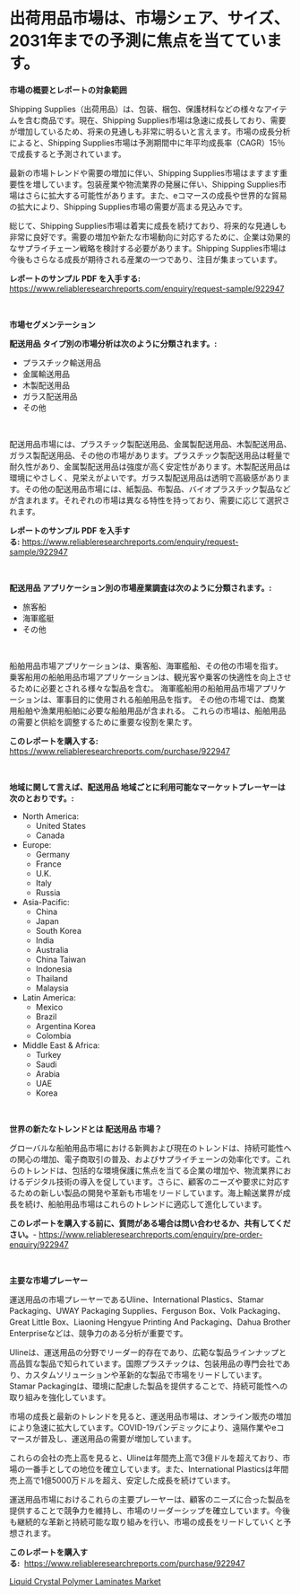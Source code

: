 <p><h1>出荷用品市場は、市場シェア、サイズ、2031年までの予測に焦点を当てています。</h1></p><p><strong>市場の概要とレポートの対象範囲</strong></p>
<p><p>Shipping Supplies（出荷用品）は、包装、梱包、保護材料などの様々なアイテムを含む商品です。現在、Shipping Supplies市場は急速に成長しており、需要が増加しているため、将来の見通しも非常に明るいと言えます。市場の成長分析によると、Shipping Supplies市場は予測期間中に年平均成長率（CAGR）15％で成長すると予測されています。</p><p>最新の市場トレンドや需要の増加に伴い、Shipping Supplies市場はますます重要性を増しています。包装産業や物流業界の発展に伴い、Shipping Supplies市場はさらに拡大する可能性があります。また、eコマースの成長や世界的な貿易の拡大により、Shipping Supplies市場の需要が高まる見込みです。</p><p>総じて、Shipping Supplies市場は着実に成長を続けており、将来的な見通しも非常に良好です。需要の増加や新たな市場動向に対応するために、企業は効果的なサプライチェーン戦略を検討する必要があります。Shipping Supplies市場は今後もさらなる成長が期待される産業の一つであり、注目が集まっています。</p></p>
<p><strong>レポートのサンプル PDF を入手する:</strong> <a href="https://www.reliableresearchreports.com/enquiry/request-sample/922947">https://www.reliableresearchreports.com/enquiry/request-sample/922947</a></p>
<p>&nbsp;</p>
<p><strong>市場セグメンテーション</strong></p>
<p><strong>配送用品 タイプ別の市場分析は次のように分類されます。:</strong></p>
<p><ul><li>プラスチック輸送用品</li><li>金属輸送用品</li><li>木製配送用品</li><li>ガラス配送用品</li><li>その他</li></ul></p>
<p>&nbsp;</p>
<p><p>配送用品市場には、プラスチック製配送用品、金属製配送用品、木製配送用品、ガラス製配送用品、その他の市場があります。プラスチック製配送用品は軽量で耐久性があり、金属製配送用品は強度が高く安定性があります。木製配送用品は環境にやさしく、見栄えがよいです。ガラス製配送用品は透明で高級感があります。その他の配送用品市場には、紙製品、布製品、バイオプラスチック製品などが含まれます。それぞれの市場は異なる特性を持っており、需要に応じて選択されます。</p></p>
<p><strong>レポートのサンプル PDF を入手する:</strong>&nbsp;<a href="https://www.reliableresearchreports.com/enquiry/request-sample/922947">https://www.reliableresearchreports.com/enquiry/request-sample/922947</a></p>
<p>&nbsp;</p>
<p><strong> 配送用品 アプリケーション別の市場産業調査は次のように分類されます。:</strong></p>
<p><ul><li>旅客船</li><li>海軍艦艇</li><li>その他</li></ul></p>
<p>&nbsp;</p>
<p><p>船舶用品市場アプリケーションは、乗客船、海軍艦船、その他の市場を指す。 乗客船用の船舶用品市場アプリケーションは、観光客や乗客の快適性を向上させるために必要とされる様々な製品を含む。 海軍艦船用の船舶用品市場アプリケーションは、軍事目的に使用される船舶用品を指す。 その他の市場では、商業用船舶や漁業用船舶に必要な船舶用品が含まれる。 これらの市場は、船舶用品の需要と供給を調整するために重要な役割を果たす。</p></p>
<p><strong>このレポートを購入する:</strong>&nbsp; <a href="https://www.reliableresearchreports.com/purchase/922947">https://www.reliableresearchreports.com/purchase/922947</a></p>
<p>&nbsp;</p>
<p><strong>地域に関して言えば、配送用品 地域ごとに利用可能なマーケットプレーヤーは次のとおりです。:</strong></p>
<p><ul>
    <li>
        North America:
        <ul>
            <li>United States</li>
            <li>Canada</li>
        </ul>
    </li>
    <li>
        Europe:
        <ul>
            <li>Germany</li>
            <li>France</li>
            <li>U.K.</li>
            <li>Italy</li>
            <li>Russia</li>
        </ul>
    </li>
    <li>
        Asia-Pacific:
        <ul>
            <li>China</li>
            <li>Japan</li>
            <li>South Korea</li>
            <li>India</li>
            <li>Australia</li>
            <li>China Taiwan</li>
            <li>Indonesia</li>
            <li>Thailand</li>
            <li>Malaysia</li>
        </ul>
    </li>
    <li>
        Latin America:
        <ul>
            <li>Mexico</li>
            <li>Brazil</li>
            <li>Argentina Korea</li>
            <li>Colombia</li>
        </ul>
    </li>
    <li>
        Middle East & Africa:
        <ul>
            <li>Turkey</li>
            <li>Saudi</li>
            <li>Arabia</li>
            <li>UAE</li>
            <li>Korea</li>
        </ul>
    </li>
    </ul></p>
<p>&nbsp;</p>
<p><strong>世界の新たなトレンドとは 配送用品 市場？</strong></p>
<p><p>グローバルな船舶用品市場における新興および現在のトレンドは、持続可能性への関心の増加、電子商取引の普及、およびサプライチェーンの効率化です。これらのトレンドは、包括的な環境保護に焦点を当てる企業の増加や、物流業界におけるデジタル技術の導入を促しています。さらに、顧客のニーズや要求に対応するための新しい製品の開発や革新も市場をリードしています。海上輸送業界が成長を続け、船舶用品市場はこれらのトレンドに適応して進化しています。</p></p>
<p><strong>このレポートを購入する前に、質問がある場合は問い合わせるか、共有してください。</strong>- <a href="https://www.reliableresearchreports.com/enquiry/pre-order-enquiry/922947">https://www.reliableresearchreports.com/enquiry/pre-order-enquiry/922947</a></p>
<p>&nbsp;</p>
<p><strong>主要な市場プレーヤー</strong></p>
<p><p>運送用品の市場プレーヤーであるUline、International Plastics、Stamar Packaging、UWAY Packaging Supplies、Ferguson Box、Volk Packaging、Great Little Box、Liaoning Hengyue Printing And Packaging、Dahua Brother Enterpriseなどは、競争力のある分析が重要です。</p><p>Ulineは、運送用品の分野でリーダー的存在であり、広範な製品ラインナップと高品質な製品で知られています。国際プラスチックは、包装用品の専門会社であり、カスタムソリューションや革新的な製品で市場をリードしています。Stamar Packagingは、環境に配慮した製品を提供することで、持続可能性への取り組みを強化しています。</p><p>市場の成長と最新のトレンドを見ると、運送用品市場は、オンライン販売の増加により急速に拡大しています。COVID-19パンデミックにより、遠隔作業やeコマースが普及し、運送用品の需要が増加しています。</p><p>これらの会社の売上高を見ると、Ulineは年間売上高で3億ドルを超えており、市場の一番手としての地位を確立しています。また、International Plasticsは年間売上高で1億5000万ドルを超え、安定した成長を続けています。</p><p>運送用品市場におけるこれらの主要プレーヤーは、顧客のニーズに合った製品を提供することで競争力を維持し、市場のリーダーシップを確立しています。今後も継続的な革新と持続可能な取り組みを行い、市場の成長をリードしていくと予想されます。</p></p>
<p><strong>このレポートを購入する:</strong>&nbsp;&nbsp;<a href="https://www.reliableresearchreports.com/purchase/922947">https://www.reliableresearchreports.com/purchase/922947</a></p>
<p><p><a href="https://github.com/ruddyyedelwadw/Market-Research-Report-List-1/blob/main/liquid-crystal-polymer-laminates-market.md">Liquid Crystal Polymer Laminates Market</a></p></p>